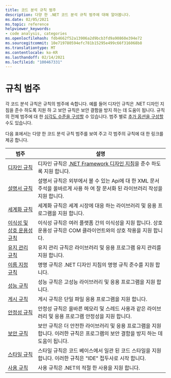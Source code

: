 ```yaml
---
title: 코드 분석 규칙 범주
description: 다양 한 .NET 코드 분석 규칙 범주에 대해 알아봅니다.
ms.date: 02/05/2021
ms.topic: reference
helpviewer_keywords:
- code analysis, categories
ms.openlocfilehash: fdb4662f52a13906a2d9bcb3fd9a90860e394e72
ms.sourcegitcommit: 10e719780594efc781b15295e499c66f316068b8
ms.translationtype: MT
ms.contentlocale: ko-KR
ms.lasthandoff: 02/14/2021
ms.locfileid: "100467331"
---
```

# <a name="rule-categories"></a>규칙 범주

각 코드 분석 규칙은 규칙의 범주에 속합니다. 예를 들어 디자인 규칙은 .NET 디자인 지침을 준수 하도록 지원 하 고 보안 규칙은 보안 결함을 방지 하는 데 도움이 됩니다. 규칙의 전체 범주에 대 한 [심각도 수준을 구성할](configuration-options.md#scope) 수 있습니다. 범주 별로 [추가 옵션을 구성할](code-quality-rule-options.md#category-of-rules) 수도 있습니다.

다음 표에서는 다양 한 코드 분석 규칙 범주를 보여 주고 각 범주의 규칙에 대 한 링크를 제공 합니다.

| 범주 | 설명 |
| - | - |
| [디자인 규칙](quality-rules/design-warnings.md) | 디자인 규칙은 [.NET Framework 디자인 지침](../../standard/design-guidelines/index.md)을 준수 하도록 지원 합니다. |
| [설명서 규칙](quality-rules/documentation-warnings.md) | 설명서 규칙은 외부에서 볼 수 있는 Api에 대 한 XML 문서 주석을 올바르게 사용 하 여 잘 문서화 된 라이브러리 작성을 지원 합니다. |
| [세계화 규칙](quality-rules/globalization-warnings.md) | 세계화 규칙은 세계 시장에 대응 하는 라이브러리 및 응용 프로그램을 지원 합니다. |
| [이식성 및 상호 운용성 규칙](quality-rules/interoperability-warnings.md) | 이식성 규칙은 여러 플랫폼 간의 이식성을 지원 합니다. 상호 운용성 규칙은 COM 클라이언트와의 상호 작용을 지원 합니다. |
| [유지 관리 규칙](quality-rules/maintainability-warnings.md) | 유지 관리 규칙은 라이브러리 및 응용 프로그램 유지 관리를 지원 합니다. |
| [이름 지정 규칙](quality-rules/naming-warnings.md) | 명명 규칙은 .NET 디자인 지침의 명명 규칙 준수를 지원 합니다. |
| [성능 규칙](quality-rules/performance-warnings.md) | 성능 규칙은 고성능 라이브러리 및 응용 프로그램을 지원 합니다. |
| [게시 규칙](quality-rules/publish-warnings.md) | 게시 규칙은 단일 파일 응용 프로그램을 지원 합니다. |
| [안정성 규칙](quality-rules/reliability-warnings.md) | 안정성 규칙은 올바른 메모리 및 스레드 사용과 같은 라이브러리 및 응용 프로그램 안정성을 지원 합니다. |
| [보안 규칙](quality-rules/security-warnings.md) | 보안 규칙은 더 안전한 라이브러리 및 응용 프로그램을 지원 합니다. 이러한 규칙은 프로그램의 보안 결함을 방지 하는 데 도움이 됩니다. |
| [스타일 규칙](style-rules/index.md) | 스타일 규칙은 코드 베이스에서 일관 된 코드 스타일을 지원 합니다. 이러한 규칙은 "IDE" 접두사로 시작 합니다. |
| [사용 규칙](quality-rules/usage-warnings.md) | 사용 규칙은 .NET의 적절 한 사용을 지원 합니다. |
